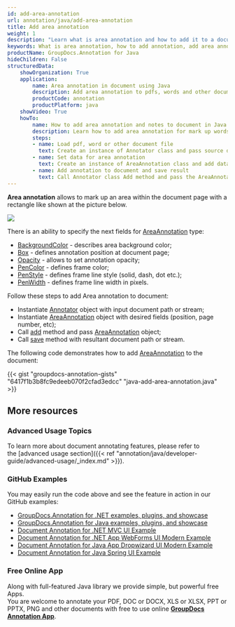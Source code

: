 ```yaml
---
id: add-area-annotation
url: annotation/java/add-area-annotation
title: Add area annotation
weight: 1
description: "Learn what is area annotation and how to add it to a document programmatically using GroupDocs.Annotation for Java."
keywords: What is area annotation, how to add annotation, add area annotation
productName: GroupDocs.Annotation for Java
hideChildren: False
structuredData:
    showOrganization: True
    application:
        name: Area annotation in document using Java
        description: Add area annotation to pdfs, words and other documents natively on mac, windows or ubuntu with high performance using Java language and GroupDocs.Annotation for Java APIs
        productCode: annotation
        productPlatform: java 
    showVideo: True
    howTo:
        name: How to add area annotation and notes to document in Java
        description: Learn how to add area annotation for mark up words, pdf or other document in Java step by step
        steps:
        - name: Load pdf, word or other document file
          text: Create an instance of Annotator class and pass source document file path as a constructor parameter. You may specify absolute or relative file path as per your requirements.
        - name: Set data for area annotation
          text: Create an instance of AreaAnnotation class and add data for area annotation.
        - name: Add annotation to document and save result
          text: Call Annotator class Add method and pass the AreaAnnotation object from the previous step as parameter then call Save method from Annotator class and pass the output filename as parameter.
---
```

**Area annotation** allows to mark up an area within the document page with a rectangle like shown at the picture below. 

![](/annotation/java/images/add-area-annotation.png)

There is an ability to specify the next fields for [AreaAnnotation](https://apireference.groupdocs.com/java/annotation/com.groupdocs.annotation.models.annotationmodels/AreaAnnotation) type:
*   [BackgroundColor](https://apireference.groupdocs.com/annotation/java/com.groupdocs.annotation.models.annotationmodels/AreaAnnotation#getBackgroundColor()) - describes area background color;
*   [Box](https://apireference.groupdocs.com/annotation/java/com.groupdocs.annotation.models.annotationmodels/AreaAnnotation#getBox()) - defines annotation position at document page;
*   [Opacity](https://apireference.groupdocs.com/annotation/java/com.groupdocs.annotation.models.annotationmodels/AreaAnnotation#getOpacity()) - allows to set annotation opacity;
*   [PenColor](https://apireference.groupdocs.com/annotation/java/com.groupdocs.annotation.models.annotationmodels/AreaAnnotation#getPenColor()) - defines frame color;
*   [PenStyle](https://apireference.groupdocs.com/annotation/java/com.groupdocs.annotation.models.annotationmodels/AreaAnnotation#getPenStyle()) - defines frame line style (solid, dash, dot etc.);
*   [PenWidth](https://apireference.groupdocs.com/annotation/java/com.groupdocs.annotation.models.annotationmodels/AreaAnnotation#getPenWidth()) - defines frame line width in pixels.

Follow these steps to add Area annotation to document:
*   Instantiate [Annotator](https://apireference.groupdocs.com/java/annotation/com.groupdocs.annotation/Annotator) object with input document path or stream;
*   Instantiate [AreaAnnotation](https://apireference.groupdocs.com/java/annotation/com.groupdocs.annotation.models.annotationmodels/AreaAnnotation) object with desired fields (position, page number, etc);
*   Call [add](https://apireference.groupdocs.com/java/annotation/com.groupdocs.annotation/Annotator#add(com.groupdocs.annotation.models.annotationmodels.AnnotationBase)) method and pass [AreaAnnotation](https://apireference.groupdocs.com/java/annotation/com.groupdocs.annotation.models.annotationmodels/AreaAnnotation) object;
*   Call [save](https://apireference-qa.groupdocs.com/java/annotation/com.groupdocs.annotation/Annotator#save(java.io.InputStream)) method with resultant document path or stream.

The following code demonstrates how to add [AreaAnnotation](https://apireference.groupdocs.com/java/annotation/com.groupdocs.annotation.models.annotationmodels/AreaAnnotation) to the document:

{{< gist "groupdocs-annotation-gists" "6417f1b3b8fc9edeeb070f2cfad3edcc" "java-add-area-annotation.java" >}}

## More resources
### Advanced Usage Topics
To learn more about document annotating features, please refer to the [advanced usage section]({{< ref "annotation/java/developer-guide/advanced-usage/_index.md" >}}).

### GitHub Examples
You may easily run the code above and see the feature in action in our GitHub examples:

*   [GroupDocs.Annotation for .NET examples, plugins, and showcase](https://github.com/groupdocs-annotation/GroupDocs.Annotation-for-.NET)
*   [GroupDocs.Annotation for Java examples, plugins, and showcase](https://github.com/groupdocs-annotation/GroupDocs.Annotation-for-Java)
*   [Document Annotation for .NET MVC UI Example](https://github.com/groupdocs-annotation/GroupDocs.Annotation-for-.NET-MVC)
*   [Document Annotation for .NET App WebForms UI Modern Example](https://github.com/groupdocs-annotation/GroupDocs.Annotation-for-.NET-WebForms)
*   [Document Annotation for Java App Dropwizard UI Modern Example](https://github.com/groupdocs-annotation/GroupDocs.Annotation-for-Java-Dropwizard)
*   [Document Annotation for Java Spring UI Example](https://github.com/groupdocs-annotation/GroupDocs.Annotation-for-Java-Spring)

### Free Online App
Along with full-featured Java library we provide simple, but powerful free Apps.  
You are welcome to annotate your PDF, DOC or DOCX, XLS or XLSX, PPT or PPTX, PNG and other documents with free to use online **[GroupDocs Annotation App](https://products.groupdocs.app/annotation)**.